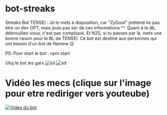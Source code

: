 # bot-streaks
Streaks Bot TENSEI : Je le mets à disposition, car "ZyGout" prétend ne pas être un dev GPT, mais jsuis pas sûr de ces informations ^^. Quant à la db, débrouillez-vous, c'est pas compliqué. Et N2S, si tu passes par là, mets une bonne raison pour le BL de TENSEI. Ce bot est destiné aux personnes qui ont besoin d'un bot de flamme 😊

PS: Pour start le bot : npm start

Uhq le bot les gars
![lol](https://i.imgur.com/MUITRxf.png)
![xd](https://i.imgur.com/OYEkI1V.png)

# Vidéo les mecs (clique sur l'image pour etre rediriger vers youteube)
[![Video du bot](https://i.imgur.com/JwkCfKJ.png)](https://youtu.be/0JN1fPFP3sM)
